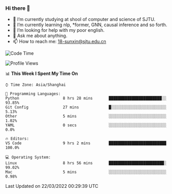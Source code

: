 ### Hi there 👋

<!--
**sunxin000/sunxin000** is a ✨ _special_ ✨ repository because its `README.md` (this file) appears on your GitHub profile.

Here are some ideas to get you started:

- 🔭 I’m currently working on ...
- 🌱 I’m currently learning ...
- 👯 I’m looking to collaborate on ...
- 🤔 I’m looking for help with ...
- 💬 Ask me about ...
- 📫 How to reach me: ...
- 😄 Pronouns: ...
- ⚡ Fun fact: ...
-->
- 🏫 I’m currently studying at shool of computer and science of SJTU.
- 🌱 I’m currently learning nlp, \*former, GNN, causal inference and so forth.
- 🤔 I’m looking for help with my poor english.
- 💬 Ask me about anything.
- 📫 How to reach me: 18-sunxin@sjtu.edu.cn
<!--START_SECTION:waka-->
![Code Time](http://img.shields.io/badge/Code%20Time-125%20hrs%2056%20mins-blue)

![Profile Views](http://img.shields.io/badge/Profile%20Views-10-blue)

📊 **This Week I Spent My Time On** 

```text
⌚︎ Time Zone: Asia/Shanghai

💬 Programming Languages: 
Python                   8 hrs 28 mins       ███████████████████████░░   93.85% 
Git Config               27 mins             █░░░░░░░░░░░░░░░░░░░░░░░░   5.13% 
Other                    5 mins              ░░░░░░░░░░░░░░░░░░░░░░░░░   1.02% 
YAML                     0 secs              ░░░░░░░░░░░░░░░░░░░░░░░░░   0.0%

🔥 Editors: 
VS Code                  9 hrs 2 mins        █████████████████████████   100.0%

💻 Operating System: 
Linux                    8 hrs 56 mins       ████████████████████████░   99.02% 
Mac                      5 mins              ░░░░░░░░░░░░░░░░░░░░░░░░░   0.98%

```


 Last Updated on 22/03/2022 00:29:39 UTC
<!--END_SECTION:waka-->
